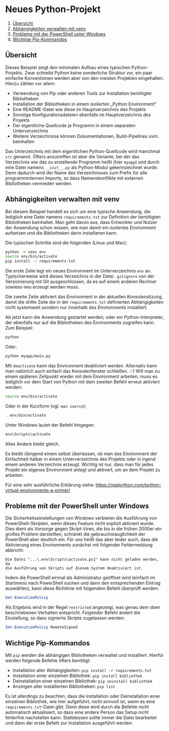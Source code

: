 Neues Python-Projekt
====================

 1. [Übersicht](#übersicht)
 1. [Abhängigkeiten verwalten mit venv](#abhängigkeiten-verwalten-mit-venv)
 1. [Probleme mit der PowerShell unter Windows](#probleme-mit-der-powershell-unter-windows)
 1. [Wichtige Pip-Kommandos](#wichtige-pip-kommandos)

Übersicht
---------

Dieses Beispiel zeigt den minimalen Aufbau eines typischen Python-Projekts.
Zwar schreibt Python keine sonderliche Struktur vor, ein paar einfache
Konventionen werden aber von den meisten Projekten eingehalten. Hierzu
zählen vor allem:

 * Verwendung von Pip oder anderen Tools zur Installation benötigter Bibliotheken
 * Installation der Bibliotheken in einem isolierten „Python Environment“
 * Eine README-Datei wie diese im Hauptverzeichnis des Projekts
 * Sonstige Konfigurationsdateien ebenfalls im Hauptverzeichnis des Projekts
 * Der eigentliche Quellcode je Programm in einem separaten Unterverzeichnis
 * Weitere Verzeichnisse können Dokumentationen, Build-Pipelines uvm. beinhalten

Das Unterzeichnis mit dem eigentlichen Python-Quellcode wird manchmal `src`
genannt. Öfters anzutreffen ist aber die Variante, bei der das Verzeichnis
wie das zu erstellende Programm heißt (hier `myapp`) und durch eine Datei
namens `__init__.py` als Python-Modul gekennzeichnet wurde. Denn dadurch
wird der Name des Verzeichnisses zum Prefix für alle programminternen Imports,
so dass Namenskonflikte mit externen Bibliotheken vermieden werden.

Abhängigkeiten verwalten mit venv
---------------------------------

Bei diesem Beispiel handelt es sich um eine typische Anwendung, die lediglich
eine Datei namens `requirements.txt` zur Definition der benötigten Bibliotheken
beinhaltet. Man geht davon aus, dass Entwickler und Nutzer der Anwendung schon
wissen, wie man damit ein isoliertes Environment aufsetzen und die Bibliotheken
darin installieren kann.

Die typischen Schritte sind die folgenden (Linux und Mac):

```sh
python -m venv env
source env/bin/activate
pip install -r requirements.txt
```

Die erste Zeile legt ein neues Environment im Unterverzeichnis `env` an.
Typischerweise wird dieses Verzeichnis in der Datei `.gitignore` von der
Versionierung mit Git ausgeschlossen, da es auf einem anderen Rechner
sowieso neu erzeugt werden muss.

Die zweite Zeite aktiviert das Environment in der aktuellen Konsolensitzung,
damit die dritte Zeile die in der `requirements.txt` definierten Abhängigkeiten
nicht systemweit sondern nur innerhalb des Environments installiert.

Ab jetzt kann die Anwendung gestartet werden; oder ein Python-Interpreter,
der ebenfalls nur auf die Bibliotheken des Environments zugreifen kann.
Zum Beispiel:

```sh
python
```

Oder:

```sh
python myapp/main.py
```

Mit `deactivate` kann das Environment deaktiviert werden. Alternativ kann
man natürlich auch einfach das Konsolenfenster schließen. :-) Will man zu
einem späteren Zeitpunkt wieder mit dem Environment arbeiten, muss es lediglich
vor dem Start von Python mit dem zweiten Befehl erneut aktiviert werden:

```sh
source env/bin/activate
```

Oder in der Kurzform (vgl. `man source`):

```sh
. env/bin/activate
```

Unter Windows lautet der Befehl hingegen:

```cmd
env\Scripts\activate
```

Alles Andere bleibt gleich.

Es bleibt übrigend einem selbst überlassen, ob man das Environment der
Einfachheit halber in einem Unterverzeichnis des Projekts oder in irgend
einem anderen Verzeichnis erzeugt. Wichtig ist nur, dass man für jedes
Projekt ein eigenes Environment anlegt und aktivert, um an dem Projekt
zu arbeiten.

Für eine sehr ausführliche Erklärung siehe:
https://realpython.com/python-virtual-environments-a-primer/

Probleme mit der PowerShell unter Windows
-----------------------------------------

Die Sicherheitseinstellungen von Windows verbieten die Ausführung von
PowerShell-Skripten, wenn dieses Feature nicht explizit aktiviert wurde.
Dies dient als Vorsorge gegen Skript-Viren, die bis in die frühen 2000er
ein großes Problem darstellten, schränkt die gebrauchstauglichkeit der
PowerShell aber deutlich ein. Für uns heißt das aber leider auch, dass
die Aktivierung eines Environments zunächst mit folgender Fehlermeldung
abbricht:

  ```
  Die Datei "...\.env\Scripts\activate.ps1" kann nicht geladen werden, da
  die Ausführung von Skripts auf diesem System deaktiviert ist.
  ```

Indem die PowerShell einmal als Administrator geöffnet wird (einfach im
Startmenü nach PowerShell suchen und dann den entsprechenden Eintrag auswählen),
kann diese Richtlinie mit folgendem Befehl überprüft werden:

  ```PowerShell
  Get-ExecutionPolicy
  ```

Als Ergebnis wird in der Regel `restricted` angezeigt, was genau dem oben
beschriebenen Verhalten entspricht. Folgender Befehl ändert die Einstellung,
so dass signierte Skripte zugelassen werden:

  ```PowerShell
  Set-ExecutionPolicy RemoteSigned
  ```

Wichtige Pip-Kommandos
----------------------

Mit `pip` werden die abhängigen Bibliotheken verwaltet und installiert.
Hierfür werden folgende Befehle öfters benötigt:

 * Installation aller Abhängigkeiten: `pip install -r requirements.txt`
 * Installation einer einzelnen Bibliothek: `pip install bibliothek`
 * Deinstallation einer einzelnen Bibliothek: `pip uninstall bibliothek`
 * Anzeigen aller installierten Bibliotheken: `pip list`

Es ist allerdings zu beachten, dass die Installation oder Deinstallation
einer einzelnen Bibliothek, wie hier aufgeführt, nicht sinnvoll ist, wenn
es eine `requirements.txt`-Datei gibt. Denn diese wird durch die Befehle
nicht automatisch aktualisiert, so dass eine andere Person das Setup nicht
fehlerfrei nachstellen kann. Stattdessen sollte immer die Datei bearbeitet
und dann der erste Befehl zur Installation ausgeführt werden.

